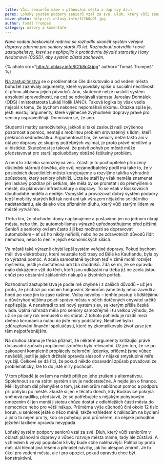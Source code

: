 ```yaml
---
title: Vůči seniorům máme v plánování města a dopravy dluh
perex: Loňský systém podpory seniorů vzal za své. Dluh, který vůči seniorům v oblasti plánování dopravy a vůbec rozvoje města máme, tady ale zůstává.
cover-photo: http://i.ohlasy.info/lCfb8pQl.jpg
author: Tomáš Trumpeš
category: názory a komentáře
---
```


*Nové vedení boskovické radnice se rozhodlo ukončit systém veřejné dopravy zdarma pro seniory starší 70 let. Rozhodnutí potvrdilo i nové zastupitelstvo, které se nepřipojilo k protinávrhu bývalé starostky Hany Nedomové (ČSSD), aby systém zůstal zachován.*

{% photo src="http://i.ohlasy.info/lCfb8pQ.jpg" author="Tomáš Trumpeš" %}

[Na zastupitelstvu](http://www.ohlasy.info/clanky/2018/12/zastupitelstvo.html) se o problematice čile diskutovalo a od vedení města bohužel zaznívaly argumenty, které vypovídaly spíše o sociální necitlivosti či přímo alibismu jejich původců. Ano, skutečně nelze nastolit systém absolutní spravedlnosti, na což se odvolávali starosta Jaroslav Dohnálek (ODS) i místostarosta Lukáš Holík (ANO). Taková logika by však vedla nejspíš k tomu, že bychom nakonec nepomáhali nikomu. Otázka spíše je, jestli existují argumenty, které výjimečné zvýhodnění dopravy právě pro seniory ospravedlňují. Domnívám se, že ano.

Studenti i matky samoživitelky, jakkoli si také zaslouží naši zvýšenou pozornost a pomoc, nemají s mobilitou problém srovnatelný s lidmi, kteří překročili sedmdesátku. Argumentovat tím, že seniory nelze takto ani v otázce dopravy ze skupiny potřebných vyjímat, je proto právě necitlivé a alibistické. Skutečnost je taková, že právě pohyb po městě může představovat pro starší spoluobčany obtížně řešitelný problém.

A není to zdaleka samozřejmá věc. Zčásti je to pochopitelně přirozený důsledek stárnutí člověka, ale svůj nezanedbatelný podíl má také to, že v posledních desetiletích město koncipujeme a rozvíjíme takřka výhradně způsobem, který seniory přehlíží. Úcta ke stáří by však neměla znamenat jen laskavý pozdrav při setkání, ale měla by se promítat i do přemýšlení o městě, do plánování infrastruktury a dopravy. To se však v Boskovicích dlouhodobě nedělo a neděje. Vymyslet a provozovat dobrý systém podpory lepší mobility starých lidí tak není ani tak výrazem nějakého solidárního nadstandardu, ale daleko více přiznáním dluhu, který vůči starým lidem ve městě vytváříme.

Třeba tím, že obchodní domy naplánujeme a postavíme jen na jednom okraji města, nebo tím, že automobilismus výrazně upřednostňujeme před pěšími. Senioři a seniorky ovšem často žijí bez možnosti se dopravovat automobilem – ať už ho nikdy neřídili, nebo ho ze zdravotních důvodů řídit nemohou, nebo to není v jejich ekonomických silách.

Ve městě také výrazně chybí lepší systém veřejné dopravy. Pokud bychom měli dva elektrobusy, které neustále točí trasy od Bělé ke Kauflandu, byla by to výrazná pomoc. A zcela samostatně bychom teď v zimě mohli rozvíjet myšlenku, jestli je dostatečná údržba chodníků. Zdá se mi, že se opravdu málo dokážeme vžít do těch, kteří jsou odkázáni na třeba již ne zcela jistou chůzi pro obstarání základních nákupů a životních potřeb.

Rozhodnutí zastupitelstva je podle mě chybné i z dalších důvodů – už jen proto, že přichází po ročním fungování. Seniorům jsme tedy něco zavedli a hned po roce jim to zase rušíme. Volby nevolby – tenhle postup k lidštějšímu a důvěryhodnějšímu pojetí správy města v očích dotčených obyvatel určitě nepřispěje. A nenahradí to ani nový systém slev, se kterým přišla česká vláda. Úplná náhrada měla pro seniory samozřejmě i tu velkou výhodu, že už se po celý rok nemuseli o nic starat. Z tohoto pohledu je rozdíl mezi dvěma korunami a nulou do jisté míry podstatný. Necitlivé bylo i zdůrazňování finanční spoluúčasti, které by zkomplikovalo život zase jen těm nejpotřebnějším.

Na druhou stranu je třeba přiznat, že některé argumenty kritizující právě dosavadní způsob proplácení jízdného byly relevantní. Už jen ten, že se po zakoupení kompletně proplácely celoroční jízdenky, přičemž jsme vůbec nevěděli, jestli je jejich držitelé opravdu alespoň v nějaké smysluplné míře využijí. Celkově se dá říci, že pokud někdo dosavadní způsob považoval ze problematický, lze to do jisté míry pochopit.

V tom případě je ovšem na místě přijít po jeho zrušení s alternativou. Spolehnout se na státní systém slev je nedostatečné. A nejde jen o finance. Měli bychom dál přemýšlet o tom, jak seniorům nabídnout pomoc a podporu při pohybu po městě. Zkuste si jen v těchto dnech, kdy Boskovice pokryla sněhová nadílka, představit, že se potřebujete s nějakým pohybovým omezením či jen menší jistotou chůze dostat z odlehlejších částí města do nemocnice nebo pro větší nákup. Průměrná výše důchodů činí okolo 12 tisíc korun, u seniorek ještě o něco méně, takže vzhledem k nákladům na bydlení a jídlo to nejen pro ty, kdo se pohybují pod průměrem, na nějaké pohodlné ježdění taxíkem opravdu nevypadá.

Loňský systém podpory seniorů vzal za své. Dluh, který vůči seniorům v oblasti plánování dopravy a vůbec rozvoje města máme, tady ale zůstává. A vzhledem k vývoji populační křivky bude stále naléhavější. Politici by proto měli dál hledat jiná řešení a přinášet návrhy, jak ho alespoň zmírnit. Je to úkol pro vedení města, ale i pro opozici, pokud opravdu chce být konstruktivní.